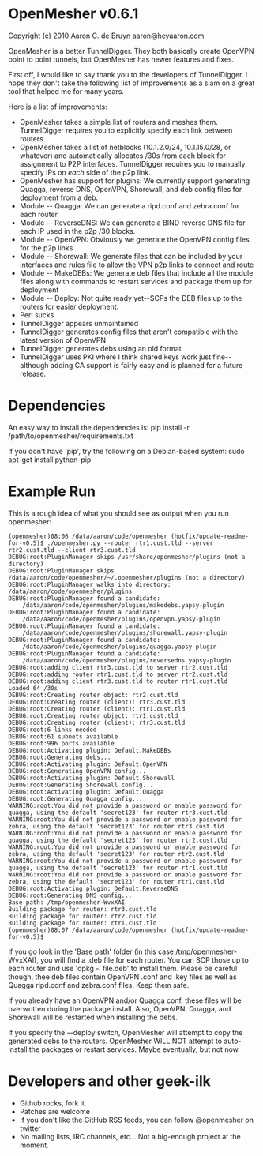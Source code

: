 OpenMesher v0.6.1
=================
Copyright (c) 2010 Aaron C. de Bruyn <aaron@heyaaron.com>

OpenMesher is a better TunnelDigger.  They both basically create OpenVPN point to point tunnels, but OpenMesher has newer features and fixes.

First off, I would like to say thank you to the developers of TunnelDigger.  I hope they don't take the following list of improvements as a slam on a great tool that helped me for many years.

Here is a list of improvements:

* OpenMesher takes a simple list of routers and meshes them.  TunnelDigger requires you to explicitly specify each link between routers.
* OpenMesher takes a list of netblocks (10.1.2.0/24, 10.1.15.0/28, or whatever) and automatically allocates /30s from each block for assignment to P2P interfaces.  TunnelDigger requires you to manually specify IPs on *each* side of the p2p link.
* OpenMesher has support for plugins:  We currently support generating Quagga, reverse DNS, OpenVPN, Shorewall, and deb config files for deployment from a deb.
* Module -- Quagga: We can generate a ripd.conf and zebra.conf for each router
* Module -- ReverseDNS: We can generate a BIND reverse DNS file for each IP used in the p2p /30 blocks.
* Module -- OpenVPN: Obviously we generate the OpenVPN config files for the p2p links
* Module -- Shorewall: We generate files that can be included by your interfaces and rules file to allow the VPN p2p links to connect and route
* Module -- MakeDEBs: We generate deb files that include all the module files along with commands to restart services and package them up for deployment
* Module -- Deploy: Not quite ready yet--SCPs the DEB files up to the routers for easier deployment.
* Perl sucks
* TunnelDigger appears unmaintained
* TunnelDigger generates config files that aren't compatible with the latest version of OpenVPN
* TunnelDigger generates debs using an old format
* TunnelDigger uses PKI where I think shared keys work just fine--although adding CA support is fairly easy and is planned for a future release.


Dependencies
============
An easy way to install the dependencies is:
    pip install -r /path/to/openmesher/requirements.txt

If you don't have 'pip', try the following on a Debian-based system:
    sudo apt-get install python-pip

Example Run
===========
This is a rough idea of what you should see as output when you run openmesher:


    (openmesher)08:06 /data/aaron/code/openmesher (hotfix/update-readme-for-v0.5)$ ./openmesher.py --router rtr1.cust.tld --server rtr2.cust.tld --client rtr3.cust.tld
    DEBUG:root:PluginManager skips /usr/share/openmesher/plugins (not a directory)
    DEBUG:root:PluginManager skips /data/aaron/code/openmesher/~/.openmesher/plugins (not a directory)
    DEBUG:root:PluginManager walks into directory: /data/aaron/code/openmesher/plugins
    DEBUG:root:PluginManager found a candidate: 
    	/data/aaron/code/openmesher/plugins/makedebs.yapsy-plugin
    DEBUG:root:PluginManager found a candidate: 
    	/data/aaron/code/openmesher/plugins/openvpn.yapsy-plugin
    DEBUG:root:PluginManager found a candidate: 
    	/data/aaron/code/openmesher/plugins/shorewall.yapsy-plugin
    DEBUG:root:PluginManager found a candidate: 
    	/data/aaron/code/openmesher/plugins/quagga.yapsy-plugin
    DEBUG:root:PluginManager found a candidate: 
    	/data/aaron/code/openmesher/plugins/reversedns.yapsy-plugin
    DEBUG:root:adding client rtr3.cust.tld to server rtr2.cust.tld
    DEBUG:root:adding router rtr1.cust.tld to server rtr2.cust.tld
    DEBUG:root:adding client rtr3.cust.tld to router rtr1.cust.tld
    Loaded 64 /30s
    DEBUG:root:Creating router object: rtr2.cust.tld
    DEBUG:root:Creating router (client): rtr3.cust.tld
    DEBUG:root:Creating router (client): rtr1.cust.tld
    DEBUG:root:Creating router object: rtr1.cust.tld
    DEBUG:root:Creating router (client): rtr3.cust.tld
    DEBUG:root:6 links needed
    DEBUG:root:61 subnets available
    DEBUG:root:996 ports available
    DEBUG:root:Activating plugin: Default.MakeDEBs
    DEBUG:root:Generating debs...
    DEBUG:root:Activating plugin: Default.OpenVPN
    DEBUG:root:Generating OpenVPN config...
    DEBUG:root:Activating plugin: Default.Shorewall
    DEBUG:root:Generating Shorewall config...
    DEBUG:root:Activating plugin: Default.Quagga
    DEBUG:root:Generating Quagga config...
    WARNING:root:You did not provide a password or enable password for quagga, using the default 'secret123' for router rtr3.cust.tld
    WARNING:root:You did not provide a password or enable password for zebra, using the default 'secret123' for router rtr3.cust.tld
    WARNING:root:You did not provide a password or enable password for quagga, using the default 'secret123' for router rtr2.cust.tld
    WARNING:root:You did not provide a password or enable password for zebra, using the default 'secret123' for router rtr2.cust.tld
    WARNING:root:You did not provide a password or enable password for quagga, using the default 'secret123' for router rtr1.cust.tld
    WARNING:root:You did not provide a password or enable password for zebra, using the default 'secret123' for router rtr1.cust.tld
    DEBUG:root:Activating plugin: Default.ReverseDNS
    DEBUG:root:Generating DNS config...
    Base path: /tmp/openmesher-WvxXAI
    Building package for router: rtr3.cust.tld
    Building package for router: rtr2.cust.tld
    Building package for router: rtr1.cust.tld
    (openmesher)08:07 /data/aaron/code/openmesher (hotfix/update-readme-for-v0.5)$ 


If you go look in the 'Base path' folder (in this case /tmp/openmesher-WvxXAI), you will find a .deb file for each router.
You can SCP those up to each router and use 'dpkg -i file.deb' to install them.
Please be careful though, thee deb files contain OpenVPN .conf and .key files as well as Quagga ripd.conf and zebra.conf files.  Keep them safe.

If you already have an OpenVPN and/or Quagga conf, these files will be overwritten during the package install.
Also, OpenVPN, Quagga, and Shorewall will be restarted when installing the debs.

If you specify the --deploy switch, OpenMesher will attempt to copy the generated debs to the routers.
OpenMesher WILL NOT attempt to auto-install the packages or restart services.  Maybe eventually, but not now.


Developers and other geek-ilk
=============================
* Github rocks, fork it.
* Patches are welcome
* If you don't like the GitHub RSS feeds, you can follow @openmesher on twitter
* No mailing lists, IRC channels, etc...  Not a big-enough project at the moment.

